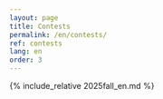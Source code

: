 ```yaml
---
layout: page
title: Contests
permalink: /en/contests/
ref: contests
lang: en
order: 3
---
```


{% include_relative 2025fall_en.md %}
